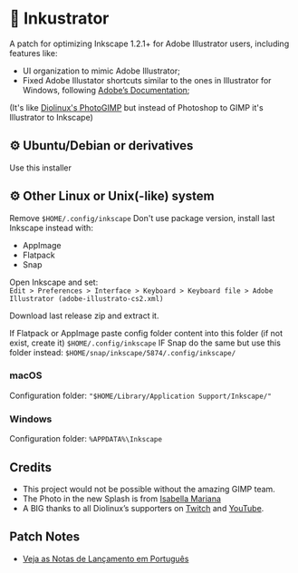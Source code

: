 # 🎨 Inkustrator

A patch for optimizing Inkscape 1.2.1+ for Adobe Illustrator users, including features like:

* UI organization to mimic Adobe Illustrator;
* Fixed Adobe Illustator shortcuts similar to the ones in Illustrator for Windows, following [Adobe’s Documentation](https://helpx.adobe.com/es/illustrator/using/default-keyboard-shortcuts.html);

(It's like [Diolinux's PhotoGIMP](https://github.com/Diolinux/PhotoGIMP) but instead of Photoshop to GIMP it's Illustrator to Inkscape) 

## ⚙ Ubuntu/Debian or derivatives

Use this installer

## ⚙ Other Linux or Unix(-like) system

Remove `$HOME/.config/inkscape`
Don't use package version, install last Inkscape instead with:
* AppImage
* Flatpack
* Snap

Open Inkscape and set:<br>
`Edit > Preferences > Interface > Keyboard > Keyboard file > Adobe Illustrator (adobe-illustrato-cs2.xml)`

Download last release zip and extract it.

If Flatpack or AppImage paste config folder content into this folder (if not exist, create it)
`$HOME/.config/inkscape`
IF Snap do the same but use this folder instead:
`$HOME/snap/inkscape/5874/.config/inkscape/`

### macOS

Configuration folder: `"$HOME/Library/Application Support/Inkscape/"`

### Windows

Configuration folder: `%APPDATA%\Inkscape`

## Credits

* This project would not be possible without the amazing GIMP team.
* The Photo in the new Splash is from [Isabella Mariana](https://www.pexels.com/pt-br/@isabella-mariana-1022505)
* A BIG thanks to all Diolinux’s supporters on [Twitch](https://twitch.tv/Diolinux) and [YouTube](https://youtube.com/Diolinux).

## Patch Notes
-  [Veja as Notas de Lançamento em Português](https://diolinux.com.br/2020/06/photogimp-2020.html)
